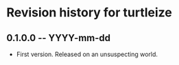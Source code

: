 # Revision history for turtleize

## 0.1.0.0 -- YYYY-mm-dd

* First version. Released on an unsuspecting world.
